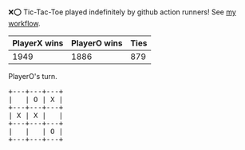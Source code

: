 :x::o: Tic-Tac-Toe played indefinitely by github action runners! See [my workflow](.github/workflows/play.yaml).

|PlayerX wins|PlayerO wins|Ties|
|-|-|-|
|1949|1886|879|

PlayerO's turn.

<pre>
+---+---+---+
|   | O | X |
+---+---+---+
| X | X |   |
+---+---+---+
|   |   | O |
+---+---+---+
</pre>